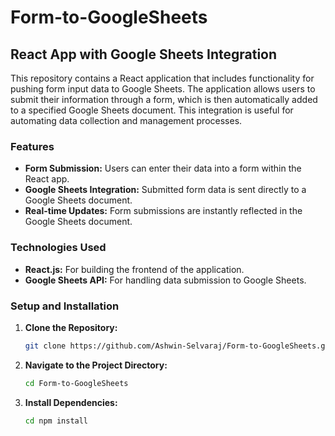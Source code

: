 # Form-to-GoogleSheets

## React App with Google Sheets Integration

This repository contains a React application that includes functionality for pushing form input data to Google Sheets. The application allows users to submit their information through a form, which is then automatically added to a specified Google Sheets document. This integration is useful for automating data collection and management processes.

### Features

- **Form Submission:** Users can enter their data into a form within the React app.
- **Google Sheets Integration:** Submitted form data is sent directly to a Google Sheets document.
- **Real-time Updates:** Form submissions are instantly reflected in the Google Sheets document.

### Technologies Used

- **React.js:** For building the frontend of the application.
- **Google Sheets API:** For handling data submission to Google Sheets.

### Setup and Installation

1. **Clone the Repository:**
   ```bash
   git clone https://github.com/Ashwin-Selvaraj/Form-to-GoogleSheets.git

2. **Navigate to the Project Directory:**
   ```bash
   cd Form-to-GoogleSheets

3. **Install Dependencies:**
   ```bash
   cd npm install
